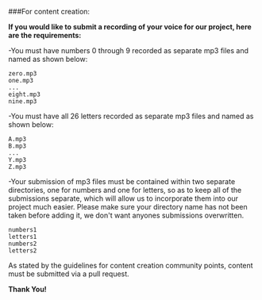 ###For content creation:

**If you would like to submit a recording of your voice for our project, here are the requirements:**

-You must have numbers 0 through 9 recorded as separate mp3 files and named as shown below:
  ```
  zero.mp3
  one.mp3
  ...
  eight.mp3
  nine.mp3
  ```
  
-You must have all 26 letters recorded as separate mp3 files and named as shown below:
  ```
  A.mp3
  B.mp3
  ...
  Y.mp3
  Z.mp3
  ```

-Your submission of mp3 files must be contained within two separate directories, one for numbers and one for letters, so as to keep all of the submissions separate, which will allow us to incorporate them into our project much easier. Please make sure your directory name has not been taken before adding it, we don't want anyones submissions overwritten.
  ```
  numbers1
  letters1
  numbers2
  letters2
  ```

As stated by the guidelines for content creation community points, content must be submitted via a pull request.

**Thank You!**
